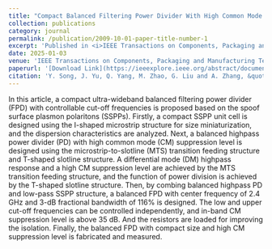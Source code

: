 ```yaml
---
title: "Compact Balanced Filtering Power Divider With High Common Mode Suppression level Using Spoof Surface Plasmon Polaritons"
collection: publications
category: journal
permalink: /publication/2009-10-01-paper-title-number-1
excerpt: 'Published in <i>IEEE Transactions on Components, Packaging and Manufacturing Technology</i>.'
date: 2025-01-03
venue: 'IEEE Transactions on Components, Packaging and Manufacturing Technology'
paperurl: '[Download Link](https://ieeexplore.ieee.org/abstract/document/10820865)'
citation: 'Y. Song, J. Yu, Q. Yang, M. Zhao, G. Liu and A. Zhang, &quot;Compact Balanced Filtering Power Divider With High Common Mode Suppression level Using Spoof Surface Plasmon Polaritons,&quot; <i>IEEE Transactions on Components, Packaging and Manufacturing Technology</i>.'
---
```


In this article, a compact ultra-wideband balanced filtering power divider (FPD) with controllable cut-off frequencies is proposed based on the spoof surface plasmon polaritons (SSPPs). Firstly, a compact SSPP unit cell is designed using the I-shaped microstrip structure for size miniaturization, and the dispersion characteristics are analyzed. Next, a balanced highpass power divider (PD) with high common mode (CM) suppression level is designed using the microstrip-to-slotline (MTS) transition feeding structure and T-shaped slotline structure. A differential mode (DM) highpass response and a high CM suppression level are achieved by the MTS transition feeding structure, and the function of power division is achieved by the T-shaped slotline structure. Then, by combing balanced highpass PD and low-pass SSPP structure, a balanced FPD with center frequency of 2.4 GHz and 3-dB fractional bandwidth of 116% is designed. The low and upper cut-off frequencies can be controlled independently, and in-band CM suppression level is above 35 dB. And the resistors are loaded for improving the isolation. Finally, the balanced FPD with compact size and high CM suppression level is fabricated and measured.
